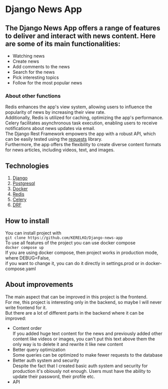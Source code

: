 # Django News App

## The Django News App offers a range of features to deliver and interact with news content. Here are some of its main functionalities:
- Watching news
- Create news
- Add comments to the news
- Search for the news
- Pick interesting topics
- Follow for the most popular news

### About other functions
Redis enhances the app's view system, allowing users to influence the popularity of news by increasing their view rate.  
Additionally, Redis is utilized for caching, optimizing the app's performance.  
Celery facilitates asynchronous task execution, enabling users to receive notifications about news updates via email.  
The Django Rest Framework empowers the app with a robust API, which can be easily tested using the [requests](https://requests.readthedocs.io/en/latest/) library.    
Furthermore, the app offers the flexibility to create diverse content formats for news articles, including videos, text, and images.    

## Technologies 
1. [Django](https://www.djangoproject.com/)
2. [Postgresql](https://www.postgresql.org/)
3. [Docker](https://www.docker.com/)
4. [Redis](https://redis.io/)
5. [Celery](https://docs.celeryq.dev/en/stable/)
6. [DRF](https://www.django-rest-framework.org/)

## How to install
You can install project with  
`git clone https://github.com/KERELKO/Django-news-app`  
To use all features of the project you can use docker compose  
`docker compose up`  
If you are using docker compose, then project works in production mode, where DEBUG=False,   
if you want to change it, you can do it directly in settings.prod or in docker-compose.yaml  

## About improvements
The main aspect that can be improved in this project is the frontend.  
For me, this project is interesting only in the backend, so maybe I will never write frontend for it.  
But there are a lot of different parts in the backend where it can be improved:
- Content order  
If you added huge text content for the news and previously added other content like videos or images, you can't put this text above them the only way is to delete it and rewrite it like new content 
- Better query optimization  
Some queries can be optimized to make fewer requests to the database  
- Better auth system and security  
Despite the fact that I created basic auth system and security for production it's obiously not enough. Users must have the ability to update their password, their profile etc.
- API
